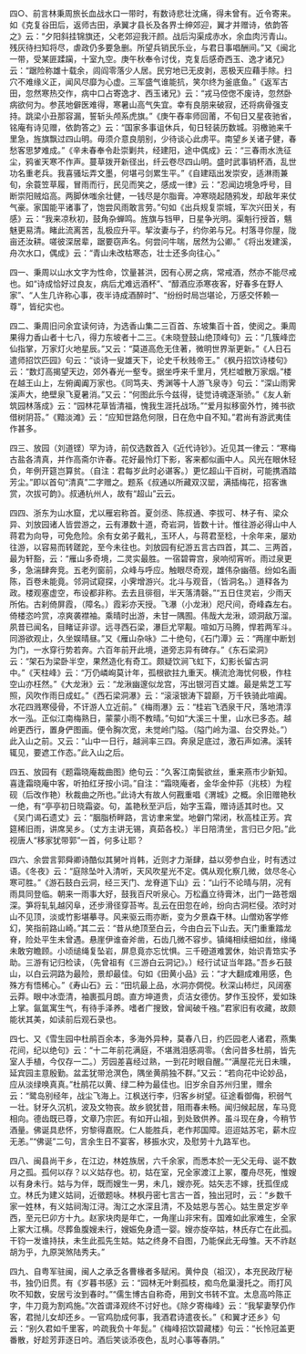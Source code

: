 <!-- { "loadSidebar": true } -->
四○、前言林秉周旅长血战水口一带时，有数诗悲壮沈痛，得未曾有。近令寄来。如《克复谷田后，返师古田，承翼才县长及各界士绅郊迎，翼才并赠诗，依韵答之》云：“夕阳斜挂锦旗还，父老郊迎我汗颜。战后沟渠成赤水，余血肉污青山。残灰待扫知将尽，虐政仍多要急删。所望兵销民乐业，与君日事唱酬间。”又《闽北一带，受某匪蹂躏，十室九空。庚午秋奉令讨伐，克复后感奇西玉、逸才诸兄》云：“踞险称雄十载余，闾阎零落少人居。民穷地已无皮剥，恶极天应藉手除。扫穴不难缘义正，闻风尽靡为心虚。三军盛气谁能抗，笑尔终为釜底鱼。”《返军古田，忽然寒热交作，病中口占寄逸才、西玉诸兄》云：“戎马倥偬不废诗，忽然卧病欲何为。参芪地僻医难得，寒暑山高气失宜。幸有良朋来破寂，还将病骨强支持。跳梁小丑那容漏，誓斩头颅系虎旗。”《庚午舂率师回莆，不旬日又星夜驰省，铭庵有诗见赠，依韵答之》云：“国家多事诅休兵，旬日轻装历数城。羽檄驰来千里急，旌旗飘过四山明。毋须介意良朋别，少待谈心此虏平。南望乡关诸子健，春愁客思梦难成。”《辛未春奉令赴崇剿共，经建阳，途中偶成》云：“三春雨水洗征尘，鸦雀天寒不作声。蔓草拨开新径出，纤云卷尽四山明。盛时武事销杯酒，乱世功名重老兵。我喜骚坛弄文墨，何堪弓剑累生平。”《自建瓯出发崇安，适淋雨兼旬，余蓑笠草履，冒雨而行，民见而笑之，感成一律》云：“忍闻边境急呼号，目断崇阳贼焰高。两脚休嗤余壮健，一钱尽是尔脂膏。冲寒晓起随鸦发，却敌年来仗气豪。家国能平诸事了，饱尝风雨敢言劳。”句如《出兵规复崇城，军次兴田关，有感》云：“我来凉秋初，鼓角杂蝉鸣。旌旗与铛甲，日星争光明。渠魁行授首，魑魅更易清。睹此流离苦，乱极应升平。挈汝妻与子，约你弟与兄。村落寻你屋，陇亩还汝耕。嗟彼深居辈，踞要窃声名。何尝问牛喘，居然为公卿。”《将出发建溪，舟次水口，偶成》云：“青山未改枯寒态，壮士还多向往心。”

四一、秉周以山水文字为性命，饮量甚洪，因有心房之病，常戒酒，然亦不能尽戒也。如“诗成恰好过良友，病后尤难远酒杯”、“醇酒应添寒夜客，好春多在野人家”、“人生几许称心事，夜半诗成酒醉时”、“纷纷时局岂堪论，万感交怀赖一尊”，皆纪实也。

四二、秉周旧问余宜读何诗，为选香山集二三百首、东坡集百十首，使阅之。秉周果得力香山者十七八，得力东坡者十二三。《未晓登鼓山绝顶峰句》云：“几簇峰峦仙指掌，万家灯火地星辰。”又云：“莫道高危无住著，微明世界渐更新。”《人日石遣师招饮匹园》句云：“谈诗一叟雄天下，论史千秋贱帝王。”《枫丹招饮诗楼句》云：“数灯高揭望天边，郊外春光一壑专。据坐呼来千里月，凭栏嘘散万家烟。”楼在越王山上，左俯阗阗万家也。《同笃夫、秀渊等十人游飞泉寺》句云：“深山雨霁溪声大，绝壁泉飞夏暑消。”又云：“何图此乐今兹得，徒觉诗魂逐渐骄。”《友人新筑园林落成》云：“园林花草皆清福，愧我生涯托战场。”“爱月拟移窗外竹，摊书欲借树阴苔。”《黯淡滩》云：“应知世路危何限，日在危中自不知。”君尚有游武夷佳作甚多。

四三、放园（刘道铿）罕为诗，前仅选数首入《近代诗钞》。近见其一律云：“寒梅古盐各清真，并作高斋尔许春。花好最怜灯下影，客来都似画中人。风光在眼休轻负，年例开筵岂算贫。（自注：君每岁此时必谌客。）更忆超山干百树，可能携酒踏芳尘。”即以首句“清真”二字赠之。题系《叔通以所藏双汉罂，满插梅花，招客谯赏，次拔可韵》。叔通杭州人，故有“超山”云云。

四四、浙东为山水窟，尤以雁宕称首。夏剑丞、陈叔通、李拔可、林子有、梁众异、刘放园诸人皆尝游之，云有瀑数十道，奇岩洞，皆数十计。惟往游必得山中人蒋君为向导，可免危险。余有女弟子戴礼，玉环人，与蒋君至稔，十余年来，屡劝往游，以容易而转蹉跎，至今未往也。刘放园有纪游五言古四首，其二、三两首，最为轩豁，云：“雁山多奇境，二灵实最胜。一宿碧霄宫，泉响彻宵听。雨过泉更多，急湍肆奔竞。五老列窗前，众峰与呼应。触眼尽奇观，雄伟杂幽蓓。纷如名画陈，百卷未能竟。邻洞试窥探，小霁增游兴。北斗与观音，（皆洞名。）道释各为政。楼观塞虚空，布设都非称。去去且徘徊，半天落清磬。”“五日住灵岩，少雨天所佑。古刹倚屏霞，（障名。）霞彩亦天授。飞瀑（小龙湫）咫尺间，奇峰森左右。倚楼恣吟赏，凉爽袭襟袖。乘晴时出游，未甘一隅囿。伟哉大龙湫，颂洞敌万溜。夙昔已闻名，目睹证非谬。远寻西石梁，瀑巨尤罕觏。喧如万马腾，悍若两军斗。同游欲观止，久坐娱晴昼。”又《雁山杂咏》二十绝句，《石门潭》云：“两崖中断划为门，一水穿行势若奔。六百年前开此境，道旁志异有碑存。”《东石梁洞》云：“架石为梁卧半空，果然造化有奇工。颇疑饮涧飞虹下，幻影长留古洞中。”《天柱峰》云：“万仍嶙峋莫计年，孤根欲拄九重天。横流沧海忧何极，作柱空山亦枉然。”《大龙湫》云：“龙湫幽邃似龙宫，泻出银河百丈雄。最是紫芝工写照，风吹作雨日成虹。”《西石梁洞瀑》云：“滚滚银涛下碧巅，万千铁骑此喧阗。水花四溅寒侵骨，不讦游人立近前。”《梅雨瀑》云：“桂岩飞洒泉干尺，落地清淳水一泓。正似江南梅熟日，蒙蒙小雨不教晴。”句如“大溪三十里，山水已多态。越岭更西行，置身俨图画。便令胸次宽，未觉岭门隘。（隘门岭为温、台交界处。”）此入山之前。又云：“山中一日行，越涧率三四。奔泉足底过，激石声如沸。溪转辄见，要遮工作态。”此入山之后。

四五、放园有《题霜晓庵裁曲图》绝句云：“久客江南鬓欲丝，重来燕市少新知。喜逢霜晓庵中客，听拍红牙按小词。”自注：“霜晓庵者，金华金仲荪（兆枝）为程砚（后改作艳）秋裁曲之所也。”此诗大有故人何戡重唱《渭城》之概。余旧赠艳秋一绝，有“亭亭初日晓霜姿。句，盖艳秋至沪后，始字玉霜，赠诗适其时也。又《吴门谒石遗丈》云：“胭脂桥畔路，言访聿来堂。地僻门常闭，秋高桂正芳。宾筵稀旧雨，讲席吴乡。（丈方主讲无锡，真茹各校。）半日陪清坐，言归已夕阳。”此视唐人“移家犹带郭”一首，何多让耶？

四六、余尝言郭舜卿诗酷似其舅叶肖韩，近则才力渐肆，益以旁参白业，时有透过语。《冬夜》云：“庭除坠叶入清听，天风吹星光不定。偶从观化察几微，敛尽冬心寒可胜。”《游石鼓白云洞，经三天门、龙脊道下山》云：“山行不论晴与阴，况有雨具同登临。朝来一雨事大好，鼓我百尺听泉心。万松矗立待膏沐，出门一路苍烟深。笋将轧轧越冈阜，还步滑径穿苔岑。乱云在田忽在岭，纷向古洞栏侵。浓时对山不见顶，淡或竹影堪摹寻。风来驱云雨亦断，变为夕景森干林。山僧劝客学修幻，笑指前路山崎。”其二云：“昔从绝顶至白云，今由白云下山去。天门重重踏龙脊，险处平生未曾遇。悬崖伊谁奋斧凿，石齿几微不容步。镇绳相续细如丝，缘绳未敢穷瞻顾。小顷缒绳复坠岩，屏息竟亦忘忧惧。三千磴道难罢休，始识青筇实予助。三游有记归检读，（先曾祖有《三游白云洞记》。）经行试证当年路。”吾乡石鼓山，以白云洞路为最险，景却最佳。句如《田黄小品》云：“才大翻成难用感，色殊方有悟稀心。”《寿山石》云：“田坑最上品，水洞亦倜傥。秋深山柿烂，风阔塞云莽。眼中冰壶清，袖裹孤月朗。直方坤道贵，贞洁女德仿。梦作玉投怀，爱如珠上掌。氤氲寓生气，有待手泽养。嗜者广搜致，曾闻破千襁。”君家旧有收藏，故颇能状其美，如读前后观石录也。

四七、又《雪生园中杜鹃百余本，多海外异种，莫春八日，约匹园老人诸君，燕集花间，纪以绝句》云：“十二年前花满庭，不堪溅泪感凋零。（舍问昔多杜鹃，皆先室人手植，今仅存一二。）芳园差喜经过熟，一到花时眼自醒。”“满屋花光日未曛，延宾园主意殷勤。盆盂犹带沧溟色，隅坐黄鹃独不群。”又云：“若向花中论妙品，应从淡绿唤真真。”杜鹃花以黄、绿二种为最佳也。旧岁余自苏州归里，赠余云：“鹭岛别经年，战尘飞海上。江枫送行李，归客乡树望。征途看御侮，积弱气一壮。豺牙久沉机，波及文物丧。故乡貌犹昔，阻雨春未畅。闻归候起居，车马竞相向。德齿既已尊，文章乃宗匠。有如开山祖，到处致供养。虽斗现在身，今稍节酒量。佛诞具悲怀，穷黎得嘉贶。仁人能胜兵，老作邦国障。迢迢姑苏宅，薪木应无恙。”“佛诞”二句，言余生日不宴客，移振水灾，及慰劳十九路军也。

四八、闽县尚干乡，在江边，林姓族居，六千余家，而悉本於一无父无母、诞不数月之孤。孤何以存？以义姑存也。初，姑在室，兄全家渡江上冢，覆舟尽死，惟嫂以有身未行。姑与为伴，既而嫂生一男，未几，嫂亦死。姑矢志不嫁，抚孤侄成立。林氏为建义姑祠，近徵题咏。林枫丹密七言古一首，独出冠时，云：“乡数千家一姓林，有义姑祠淘江浔。淘江之水深且清，不及姑恩与苦心。姑生景定岁辛西，至元巳卯方十九。赵家块肉是年亡，一角崖山非宋有。国难如此家难生，全家上冢大江横。尽葬鱼腹嫂未行，嫂娠免身遗一婴。嫂亦旋卒姑，林氏存亡在此孤。干钧一发谁持扶，未生此孤先生姑。姑之终身不自图，乃能保此无母雏。天不祚赵胡为乎，九原哭煞陆秀夫。”

四九、自粤军驻闽，闽人之承乏各曹椽者多赋闲。黄仲良（祖汉），本充民政厅秘书，独仍旧贯。有《岁暮书感》云：“园林无叶剩孤枝，痴鸟危巢漫托之。雨打风吹不知数，安居亏汝到春时。”“儒生博古自称奇，用到文书转不宜。太息高吟陈正字，牛刀竟为割鸡施。”次首谓泽观终不讨好也。《除夕寄梅峰》云：“我挈妻孥仍作客，君抛儿女却还乡。一官鸡肋成何事，我酒君诗遣夜长。”《和翼才还乡》句云：“别久君如千里客，吟疏我负十年髭。”《梅峰招饮碧藏楼》句云：“长怜冠盖更番散，好趁芳菲逐日吟。酒后笑谈添夜色，乱时心事等春阴。”

